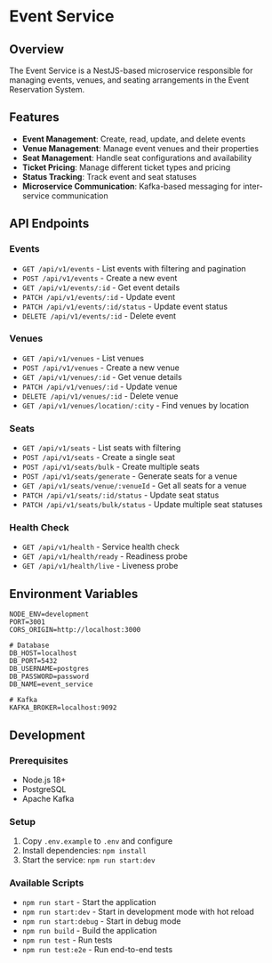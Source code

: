 # Event Service

## Overview

The Event Service is a NestJS-based microservice responsible for managing events, venues, and seating arrangements in the Event Reservation System.

## Features

- **Event Management**: Create, read, update, and delete events
- **Venue Management**: Manage event venues and their properties
- **Seat Management**: Handle seat configurations and availability
- **Ticket Pricing**: Manage different ticket types and pricing
- **Status Tracking**: Track event and seat statuses
- **Microservice Communication**: Kafka-based messaging for inter-service communication

## API Endpoints

### Events

- `GET /api/v1/events` - List events with filtering and pagination
- `POST /api/v1/events` - Create a new event
- `GET /api/v1/events/:id` - Get event details
- `PATCH /api/v1/events/:id` - Update event
- `PATCH /api/v1/events/:id/status` - Update event status
- `DELETE /api/v1/events/:id` - Delete event

### Venues

- `GET /api/v1/venues` - List venues
- `POST /api/v1/venues` - Create a new venue
- `GET /api/v1/venues/:id` - Get venue details
- `PATCH /api/v1/venues/:id` - Update venue
- `DELETE /api/v1/venues/:id` - Delete venue
- `GET /api/v1/venues/location/:city` - Find venues by location

### Seats

- `GET /api/v1/seats` - List seats with filtering
- `POST /api/v1/seats` - Create a single seat
- `POST /api/v1/seats/bulk` - Create multiple seats
- `POST /api/v1/seats/generate` - Generate seats for a venue
- `GET /api/v1/seats/venue/:venueId` - Get all seats for a venue
- `PATCH /api/v1/seats/:id/status` - Update seat status
- `PATCH /api/v1/seats/bulk/status` - Update multiple seat statuses

### Health Check

- `GET /api/v1/health` - Service health check
- `GET /api/v1/health/ready` - Readiness probe
- `GET /api/v1/health/live` - Liveness probe

## Environment Variables

```env
NODE_ENV=development
PORT=3001
CORS_ORIGIN=http://localhost:3000

# Database
DB_HOST=localhost
DB_PORT=5432
DB_USERNAME=postgres
DB_PASSWORD=password
DB_NAME=event_service

# Kafka
KAFKA_BROKER=localhost:9092
```

## Development

### Prerequisites

- Node.js 18+
- PostgreSQL
- Apache Kafka

### Setup

1. Copy `.env.example` to `.env` and configure
2. Install dependencies: `npm install`
3. Start the service: `npm run start:dev`

### Available Scripts

- `npm run start` - Start the application
- `npm run start:dev` - Start in development mode with hot reload
- `npm run start:debug` - Start in debug mode
- `npm run build` - Build the application
- `npm run test` - Run tests
- `npm run test:e2e` - Run end-to-end tests
